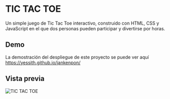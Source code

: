 # TIC TAC TOE

Un simple juego de Tic Tac Toe interactivo, construido con HTML, CSS y JavaScript en el que dos personas pueden participar y divertirse por horas.

## Demo
La demostración del despliegue de este proyecto se puede ver aquí
https://yessith.github.io/jankenpon/

## Vista previa
![TIC TAC TOE](https://user-images.githubusercontent.com/25351982/127695394-d81627c1-b387-46f8-a5c5-4760cca480c0.png)

